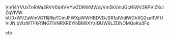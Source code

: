 Vm14YVUxTnRWa2RVV0d4VVYwZDRWMWxyVm5kVmJGcHlWV3RPVlZKclZqVlVW
bU0xWVZaWmVGTlljRlpTCmJFWXpWWHBDVDJSR1pIVldiWGhXQ2xaRVFUVlJN
bVIzWTFkR1NGTlVNRXREYlhBMllXYzlQUW9LZDNOMQoKa3Fq

vfo